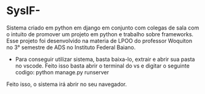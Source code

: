 # SysIF-
Sistema criado em python em django em conjunto com colegas de sala com o intuito de promover um projeto em python e trabalho sobre frameworks. Esse projeto foi desenvolvido na materia de LPOO do professor Woquiton no 3° semestre de ADS no Instituto Federal Baiano.

- Para conseguir utilizar sistema, basta baixa-lo, extrair e abrir sua pasta no vscode. Feito isso basta abrir o terminal do vs e digitar o seguinte codigo: python manage.py runserver

Feito isso, o sistema irá abrir no seu navegador.
